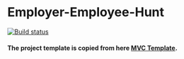 # Employer-Employee-Hunt

[![Build status](https://ci.appveyor.com/api/projects/status/sifr3gji3w1ky5ti?svg=true)](https://ci.appveyor.com/project/TsvetanMilanov/employer-employee-hunt)

#### The project template is copied from here [MVC Template](https://github.com/NikolayIT/ASP.NET-MVC-Template).
